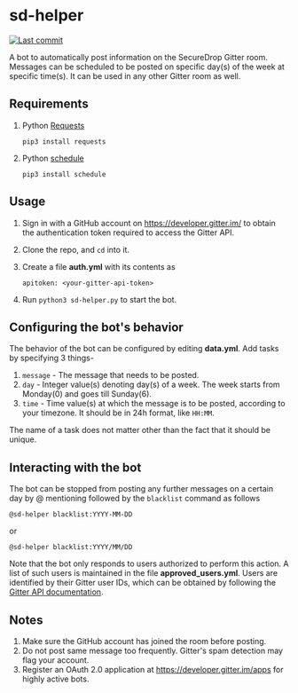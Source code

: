 # sd-helper

[![Last commit](https://img.shields.io/github/last-commit/aydwi/sd-helper.svg)]()

A bot to automatically post information on the SecureDrop Gitter room. Messages can be scheduled to be posted on specific day(s) of the week at specific time(s). It can be used in any other Gitter room as well.

## Requirements

1. Python [Requests](http://docs.python-requests.org/en/master/)

    `pip3 install requests`

2. Python [schedule](https://schedule.readthedocs.io/en/stable/)

    `pip3 install schedule`
    
## Usage

1. Sign in with a GitHub account on https://developer.gitter.im/ to obtain the authentication token required to access the Gitter API.

2. Clone the repo, and `cd` into it.

3. Create a file **auth.yml** with its contents as

   `apitoken: <your-gitter-api-token>`

4. Run `python3 sd-helper.py` to start the bot.

## Configuring the bot's behavior

The behavior of the bot can be configured by editing **data.yml**. Add tasks by specifying 3 things-

1. `message` - The message that needs to be posted. 
2. `day` - Integer value(s) denoting day(s) of a week. The week starts from Monday(0) and goes till Sunday(6).
3. `time` - Time value(s) at which the message is to be posted, according to your timezone. It should be in 24h format, like `HH:MM`.

The name of a task does not matter other than the fact that it should be unique.

## Interacting with the bot

The bot can be stopped from posting any further messages on a certain day by @ mentioning followed by the `blacklist` command as follows

`@sd-helper blacklist:YYYY-MM-DD`

or

`@sd-helper blacklist:YYYY/MM/DD`

Note that the bot only responds to users authorized to perform this action. A list of such users is maintained in the file **approved_users.yml**. Users are identified by their Gitter user IDs, which can be obtained by following the [Gitter API documentation](https://developer.gitter.im/docs/welcome).

## Notes

1. Make sure the GitHub account has joined the room before posting.
2. Do not post same message too frequently. Gitter's spam detection may flag your account.
3. Register an OAuth 2.0 application at https://developer.gitter.im/apps for highly active bots.
